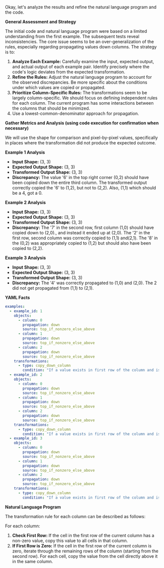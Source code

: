 Okay, let's analyze the results and refine the natural language program and the code.

**General Assessment and Strategy**

The initial code and natural language program were based on a limited understanding from the first example. The subsequent tests reveal inconsistencies. The core issue seems to be an over-generalization of the rules, especially regarding propagating values down columns. The strategy is to:

1.  **Analyze Each Example:** Carefully examine the input, expected output, and actual output of each example pair. Identify precisely where the code's logic deviates from the expected transformation.
2.  **Refine the Rules:** Adjust the natural language program to account for the observed discrepancies. Be more specific about the conditions under which values are copied or propagated.
3.  **Prioritize Column-Specific Rules:** The transformations seem to be largely column-specific. We should focus on defining independent rules for each column. The current program has some interactions between the columns that should be minimized.
4. Use a lowest-common-denominator approach for propagation.

**Gather Metrics and Analysis (using code execution for confirmation when necessary)**

We will use the shape for comparison and pixel-by-pixel values, specifically in places where the transformation did not produce the expected outcome.

**Example 1 Analysis**

*   **Input Shape:** (3, 3)
*   **Expected Output Shape:** (3, 3)
*   **Transformed Output Shape:** (3, 3)
*   **Discrepancy:**  The value '6' in the top right corner (0,2) should have been copied down the entire third column. The transformed output correctly copied the '6' to (1,2), but not to (2,2).  Also, (1,1) which should be a 4, got a 0.

**Example 2 Analysis**

*   **Input Shape:** (3, 3)
*   **Expected Output Shape:** (3, 3)
*   **Transformed Output Shape:** (3, 3)
*   **Discrepancy:** The '7' in the second row, first column (1,0) should have copied down to (2,0)., and instead it ended up at (2,0). The '2' in the first row, second column was correctly copied to (1,1) and(2,1). The '8' in the (0,2) was appropriately copied to (1,2) but should also have been copied to (2,2).

**Example 3 Analysis**

*   **Input Shape:** (3, 3)
*   **Expected Output Shape:** (3, 3)
*   **Transformed Output Shape:** (3, 3)
*   **Discrepancy:** The '4' was correctly propagated to (1,0) and (2,0). The 2 did not get propagated from (1,1) to (2,1).

**YAML Facts**


```yaml
examples:
  - example_id: 1
    objects:
      - column: 0
        propagation: down
        source: top_if_nonzero_else_above
      - column: 1
        propagation: down
        source: top_if_nonzero_else_above
      - column: 2
        propagation: down
        source: top_if_nonzero_else_above
    transformations:
      - type: copy_down_column
        condition: "If a value exists in first row of the column and is non-zero, copy the value all cells in the column. If the first row of the column is 0, copy the value from the cell above, if it exists"
  - example_id: 2
    objects:
      - column: 0
        propagation: down
        source: top_if_nonzero_else_above
      - column: 1
        propagation: down
        source: top_if_nonzero_else_above
      - column: 2
        propagation: down
        source: top_if_nonzero_else_above
    transformations:
      - type: copy_down_column
        condition: "If a value exists in first row of the column and is non-zero, copy the value all cells in the column. If the first row of the column is 0, copy the value from the cell above, if it exists"
  - example_id: 3
    objects:
      - column: 0
        propagation: down
        source: top_if_nonzero_else_above
      - column: 1
        propagation: down
        source: top_if_nonzero_else_above
      - column: 2
        propagation: down
        source: top_if_nonzero_else_above
    transformations:
      - type: copy_down_column
        condition: "If a value exists in first row of the column and is non-zero, copy the value all cells in the column. If the first row of the column is 0, copy the value from the cell above, if it exists"

```


**Natural Language Program**

The transformation rule for each column can be described as follows:

For each column:

1.  **Check First Row:** If the cell in the first row of the current column has a non-zero value, copy this value to all cells in that column.
2.  **If First Row is Zero:** If the cell in the first row of the current column is zero, iterate through the remaining rows of the column (starting from the second row). For each cell, copy the value from the cell directly above it in the same column.
